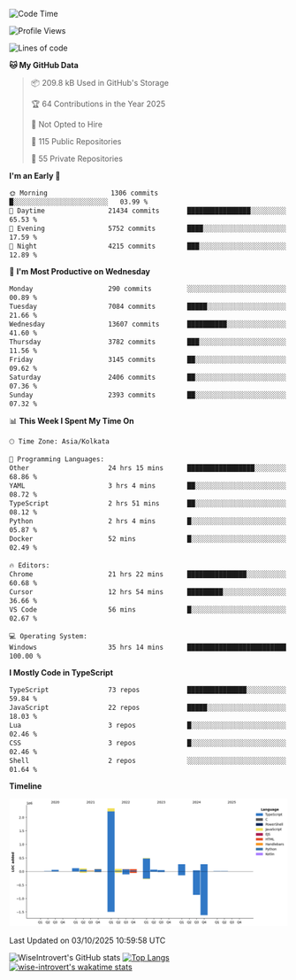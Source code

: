 <!--START_SECTION:waka-->
![Code Time](http://img.shields.io/badge/Code%20Time-4%2C347%20hrs%2059%20mins-blue)

![Profile Views](http://img.shields.io/badge/Profile%20Views-7-blue)

![Lines of code](https://img.shields.io/badge/From%20Hello%20World%20I%27ve%20Written-4.2%20million%20lines%20of%20code-blue)

**🐱 My GitHub Data** 

> 📦 209.8 kB Used in GitHub's Storage 
 > 
> 🏆 64 Contributions in the Year 2025
 > 
> 🚫 Not Opted to Hire
 > 
> 📜 115 Public Repositories 
 > 
> 🔑 55 Private Repositories 
 > 
**I'm an Early 🐤** 

```text
🌞 Morning                1306 commits        █░░░░░░░░░░░░░░░░░░░░░░░░   03.99 % 
🌆 Daytime                21434 commits       ████████████████░░░░░░░░░   65.53 % 
🌃 Evening                5752 commits        ████░░░░░░░░░░░░░░░░░░░░░   17.59 % 
🌙 Night                  4215 commits        ███░░░░░░░░░░░░░░░░░░░░░░   12.89 % 
```
📅 **I'm Most Productive on Wednesday** 

```text
Monday                   290 commits         ░░░░░░░░░░░░░░░░░░░░░░░░░   00.89 % 
Tuesday                  7084 commits        █████░░░░░░░░░░░░░░░░░░░░   21.66 % 
Wednesday                13607 commits       ██████████░░░░░░░░░░░░░░░   41.60 % 
Thursday                 3782 commits        ███░░░░░░░░░░░░░░░░░░░░░░   11.56 % 
Friday                   3145 commits        ██░░░░░░░░░░░░░░░░░░░░░░░   09.62 % 
Saturday                 2406 commits        ██░░░░░░░░░░░░░░░░░░░░░░░   07.36 % 
Sunday                   2393 commits        ██░░░░░░░░░░░░░░░░░░░░░░░   07.32 % 
```


📊 **This Week I Spent My Time On** 

```text
🕑︎ Time Zone: Asia/Kolkata

💬 Programming Languages: 
Other                    24 hrs 15 mins      █████████████████░░░░░░░░   68.86 % 
YAML                     3 hrs 4 mins        ██░░░░░░░░░░░░░░░░░░░░░░░   08.72 % 
TypeScript               2 hrs 51 mins       ██░░░░░░░░░░░░░░░░░░░░░░░   08.12 % 
Python                   2 hrs 4 mins        █░░░░░░░░░░░░░░░░░░░░░░░░   05.87 % 
Docker                   52 mins             █░░░░░░░░░░░░░░░░░░░░░░░░   02.49 % 

🔥 Editors: 
Chrome                   21 hrs 22 mins      ███████████████░░░░░░░░░░   60.68 % 
Cursor                   12 hrs 54 mins      █████████░░░░░░░░░░░░░░░░   36.66 % 
VS Code                  56 mins             █░░░░░░░░░░░░░░░░░░░░░░░░   02.67 % 

💻 Operating System: 
Windows                  35 hrs 14 mins      █████████████████████████   100.00 % 
```

**I Mostly Code in TypeScript** 

```text
TypeScript               73 repos            ███████████████░░░░░░░░░░   59.84 % 
JavaScript               22 repos            █████░░░░░░░░░░░░░░░░░░░░   18.03 % 
Lua                      3 repos             █░░░░░░░░░░░░░░░░░░░░░░░░   02.46 % 
CSS                      3 repos             █░░░░░░░░░░░░░░░░░░░░░░░░   02.46 % 
Shell                    2 repos             ░░░░░░░░░░░░░░░░░░░░░░░░░   01.64 % 
```



**Timeline**

![Lines of Code chart](https://raw.githubusercontent.com/wise-introvert/wise-introvert/master/assets/bar_graph.png)


 Last Updated on 03/10/2025 10:59:58 UTC
<!--END_SECTION:waka-->

![WiseIntrovert's GitHub stats](https://github-readme-stats.vercel.app/api?username=wise-introvert&count_private=true&show_icons=true)
[![Top Langs](https://github-readme-stats.vercel.app/api/top-langs/?username=wise-introvert&langs_count=10)](https://github.com/anuraghazra/github-readme-stats)
[![wise-introvert's wakatime stats](https://github-readme-stats.vercel.app/api/wakatime?username=wiseintrovert)](https://github.com/anuraghazra/github-readme-stats)
